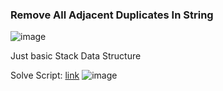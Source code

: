 <h3> Remove All Adjacent Duplicates In String </h3>

![image](https://github.com/h4ckyou/h4ckyou.github.io/assets/127159644/d32ba36e-ba80-4cdf-a25d-4ec84b8e5823)

Just basic Stack Data Structure

Solve Script: [link](https://github.com/h4ckyou/h4ckyou.github.io/blob/main/posts/programming/Leetcode/Remove%20All%20Adjacent%20Duplicates%20In%20String/solve.py)
![image](https://github.com/h4ckyou/h4ckyou.github.io/assets/127159644/b79eb074-ba74-4c79-8185-2ab126369f73)
